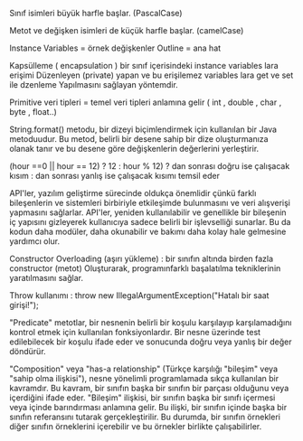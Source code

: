 Sınıf isimleri büyük harfle başlar. (PascalCase)

Metot ve değişken isimleri de küçük harfle başlar. (camelCase)

Instance Variables = örnek değişkenler
Outline = ana hat 

Kapsülleme ( encapsulation ) bir sınıf içerisindeki instance variables lara erişimi 
Düzenleyen (private) yapan ve bu erişilemez variables lara get ve set ile dzenleme
Yapılmasını sağlayan yöntemdir.

Primitive veri tipleri = temel veri tipleri anlamına gelir ( int , double , char , byte , float..) 

String.format() metodu, bir dizeyi biçimlendirmek için kullanılan bir Java metoduudur.
 Bu metod, belirli bir desene sahip bir dize oluşturmanıza olanak tanır ve bu desene göre 
değişkenlerin değerlerini yerleştirir. 

(hour ==0 || hour == 12) ? 12 : hour % 12) ? dan sonrası doğru ise çalışacak kısım : dan sonrası yanlış ise çalışacak kısımı temsil eder

API'ler, yazılım geliştirme sürecinde oldukça önemlidir çünkü farklı bileşenlerin ve sistemleri 
 birbiriyle etkileşimde bulunmasını ve veri alışverişi yapmasını sağlarlar. API'ler, yeniden
 kullanılabilir ve genellikle bir bileşenin iç yapısını gizleyerek kullanıcıya sadece belirli bir
 işlevselliği sunarlar. Bu da kodun daha modüler, daha okunabilir ve bakımı daha kolay 
hale gelmesine yardımcı olur.

Constructor Overloading (aşırı yükleme) : bir sınıfın altında birden fazla constructor (metot)
Oluşturarak, programınfarklı başalatılma tekniklerinin yaratılmasını sağlar.

Throw kullanımı : throw new IllegalArgumentException("Hatalı bir saat girişi!");

"Predicate" metotlar, bir nesnenin belirli bir koşulu karşılayıp karşılamadığını kontrol etmek 
için kullanılan fonksiyonlardır.
Bir nesne üzerinde test edilebilecek bir koşulu ifade eder ve sonucunda doğru veya yanlış bir
 değer döndürür.

"Composition" veya "has-a relationship" (Türkçe karşılığı "bileşim" veya "sahip olma ilişkisi"),
 nesne yönelimli programlamada sıkça kullanılan bir kavramdır. Bu kavram, bir sınıfın başka bir 
sınıfın bir parçası olduğunu veya içerdiğini ifade eder.
"Bileşim" ilişkisi, bir sınıfın başka bir sınıfı içermesi veya içinde barındırması anlamına gelir. 
Bu ilişki, bir sınıfın içinde başka bir sınıfın referansını tutarak gerçekleştirilir. Bu durumda, 
bir sınıfın örnekleri diğer sınıfın örneklerini içerebilir ve bu örnekler birlikte çalışabilirler.


